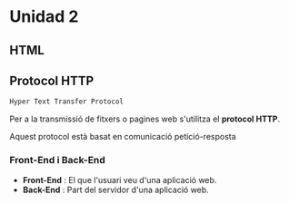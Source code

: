 # Unidad 2
## HTML
## Protocol HTTP
```bash
Hyper Text Transfer Protocol
```
Per a la transmissió de fitxers o pagines web s'utilitza el **protocol HTTP**.

Aquest protocol està basat en comunicació petició-resposta

### Front-End i Back-End
- **Front-End** : El que l'usuari veu d'una aplicació web.
- **Back-End** : Part del servidor d'una aplicació web.